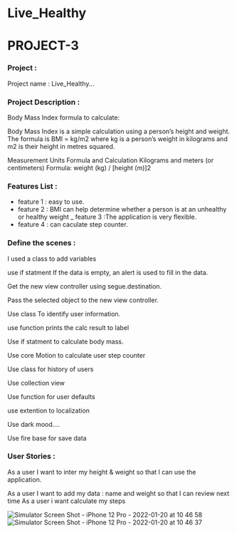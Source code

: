 # Live_Healthy
# PROJECT-3



### Project : 
Project name : Live_Healthy...

### Project Description :
Body Mass Index formula to calculate:

Body Mass Index is a simple calculation using a person’s height and weight. The formula is BMI = kg/m2 where kg is a person’s weight in kilograms and m2 is their height in metres squared. 

Measurement Units Formula and Calculation Kilograms and meters (or centimeters) Formula: weight (kg) / [height (m)]2


### Features List :

- feature 1 : easy to use.
- feature 2 : BMI can help determine whether a person is at an unhealthy or healthy weight
_ feature 3 :The application is very flexible.
- feature 4 : can caculate step counter.
### Define the scenes :

 I used a class to add variables

use if statment If the data is empty, an alert is used to fill in the data.

Get the new view controller using segue.destination.
        
 Pass the selected object to the new view controller.

Use class To identify user information.


use function prints the calc result to label

Use if statment to calculate body mass.

Use core Motion to calculate  user step counter

Use class for history of users

Use collection view

Use function for user defaults

use extention to localization

Use dark mood....

Use fire base for save data



### User Stories :
As a user I want to inter my height  & weight so that I can use the application.


As a user I want to  add my data  : name and weight so that I can review next time
As a user i want calculate my steps 


![Simulator Screen Shot - iPhone 12 Pro - 2022-01-20 at 10 46 58](https://user-images.githubusercontent.com/91872209/150295981-651a14c2-fd25-4bbc-a55b-e25231650c1f.png)
![Simulator Screen Shot - iPhone 12 Pro - 2022-01-20 at 10 46 37](https://user-images.githubusercontent.com/91872209/150295990-c0d10f00-9794-43c6-aa33-a6c4e48ce10c.png)
